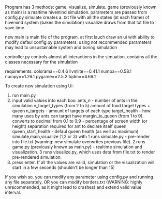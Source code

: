 Program has 3 methods:
game, visualize, simulate.
game (previously known as main) is a realtime hivemind simulation. parameters are passed from config.py
simulate creates a .txt file with all the states (at each frame) of hivemind system (bakes the simulation)
visualize draws from that txt file to save time

new main is main file of the program. at first lauch draw an ui with ability to modify defaul config.py parameters. using not recommended parameters may lead to unsustainable system and boring simulation

controller.py controls almost all interactions in the simuation. contains all the classes necessary for the simulation

requirements:
colorama==0.4.6
llvmlite==0.41.1
numba==0.58.1
numpy==1.26.1
pygame==2.5.2
tqdm==4.66.1

To create new simulation using UI:
1) run main.py
2) input valid values into each box:
   ants_n - number of ants in the simulation
   n_target_types (from 2 to 5) amount of food target types + queen
   n_targets - amount of targets of each type
   target_health - how many uses by ants can target have
   margin_to_queen (from 1 to 9), converts to decimal from 0.1 to 0.9 - percentage of screen width (or height) separation required for ant to declare itself queen
   queen_start_health - defaul queen health (as well as maximum)
   simulate,main,visualize (1,2 or 3) with 1 runs simulate.py - pre-render into file.txt (warning: new simulate overwrites previous file). 2 runs game.py (previously known as main.py) - realtime simulation and visualization. 3 runs visualize.py, which uses data from file.txt to render pre-rendered simulation.
3) press enter. If all the values are valid, simulation or the visualization will start in a few seconds (shouldn't be longer than 15)

If you wish so, you can modify any parameter using config.py and running any file separately, OR you can modify borders.txt (WARNING: highly unrecommended, as it might lead to crashes) and extend valid value interval.
   
